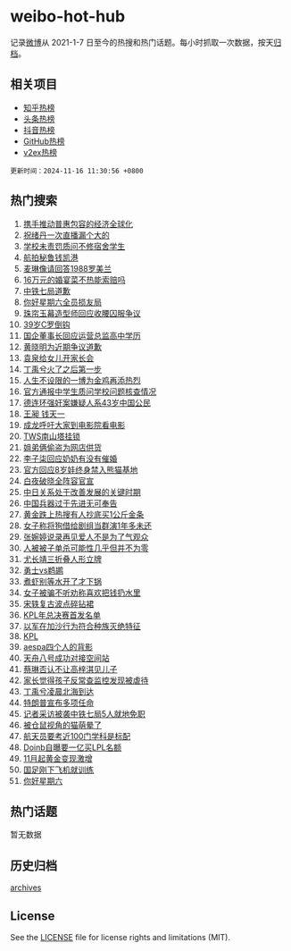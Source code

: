 # weibo-hot-hub

记录[微博](https://www.weibo.com)从 2021-1-7 日至今的热搜和热门话题。每小时抓取一次数据，按天[归档](archives)。

## 相关项目

- [知乎热榜](https://github.com/snaildev/zhihu-hot-hub)
- [头条热榜](https://github.com/snaildev/toutiao-hot-hub)
- [抖音热榜](https://github.com/snaildev/douyin-hot-hub)
- [GitHub热榜](https://github.com/snaildev/github-hot-hub)
- [v2ex热榜](https://github.com/snaildev/v2ex-hot-hub)


`更新时间：2024-11-16 11:30:56 +0800`

## 热门搜索

1. [携手推动普惠包容的经济全球化](https://m.weibo.cn/search?containerid=100103type%3D1%26t%3D10%26q%3D%23%E6%90%BA%E6%89%8B%E6%8E%A8%E5%8A%A8%E6%99%AE%E6%83%A0%E5%8C%85%E5%AE%B9%E7%9A%84%E7%BB%8F%E6%B5%8E%E5%85%A8%E7%90%83%E5%8C%96%23&stream_entry_id=51&isnewpage=1&extparam=seat%3D1%26q%3D%2523%25E6%2590%25BA%25E6%2589%258B%25E6%258E%25A8%25E5%258A%25A8%25E6%2599%25AE%25E6%2583%25A0%25E5%258C%2585%25E5%25AE%25B9%25E7%259A%2584%25E7%25BB%258F%25E6%25B5%258E%25E5%2585%25A8%25E7%2590%2583%25E5%258C%2596%2523%26dgr%3D0%26pos%3D0%26cate%3D10103%26filter_type%3Drealtimehot%26stream_entry_id%3D51%26c_type%3D51%26display_time%3D1731727855%26pre_seqid%3D17317278555710056068)
1. [祝绪丹一次直播漏个大的](https://m.weibo.cn/search?containerid=100103type%3D1%26t%3D10%26q%3D%E7%A5%9D%E7%BB%AA%E4%B8%B9%E4%B8%80%E6%AC%A1%E7%9B%B4%E6%92%AD%E6%BC%8F%E4%B8%AA%E5%A4%A7%E7%9A%84&stream_entry_id=31&isnewpage=1&extparam=seat%3D1%26q%3D%25E7%25A5%259D%25E7%25BB%25AA%25E4%25B8%25B9%25E4%25B8%2580%25E6%25AC%25A1%25E7%259B%25B4%25E6%2592%25AD%25E6%25BC%258F%25E4%25B8%25AA%25E5%25A4%25A7%25E7%259A%2584%26flag%3D2%26realpos%3D1%26stream_entry_id%3D31%26band_rank%3D1%26c_type%3D31%26cate%3D5001%26lcate%3D5001%26filter_type%3Drealtimehot%26dgr%3D0%26pos%3D0%26display_time%3D1731727855%26pre_seqid%3D17317278555710056068)
1. [学校未责罚质问不修宿舍学生](https://m.weibo.cn/search?containerid=100103type%3D1%26t%3D10%26q%3D%23%E5%AD%A6%E6%A0%A1%E6%9C%AA%E8%B4%A3%E7%BD%9A%E8%B4%A8%E9%97%AE%E4%B8%8D%E4%BF%AE%E5%AE%BF%E8%88%8D%E5%AD%A6%E7%94%9F%23&stream_entry_id=31&isnewpage=1&extparam=seat%3D1%26q%3D%2523%25E5%25AD%25A6%25E6%25A0%25A1%25E6%259C%25AA%25E8%25B4%25A3%25E7%25BD%259A%25E8%25B4%25A8%25E9%2597%25AE%25E4%25B8%258D%25E4%25BF%25AE%25E5%25AE%25BF%25E8%2588%258D%25E5%25AD%25A6%25E7%2594%259F%2523%26flag%3D1%26realpos%3D2%26stream_entry_id%3D31%26band_rank%3D2%26c_type%3D31%26cate%3D5001%26lcate%3D5001%26filter_type%3Drealtimehot%26dgr%3D0%26pos%3D1%26display_time%3D1731727855%26pre_seqid%3D17317278555710056068)
1. [航拍秘鲁钱凯港](https://m.weibo.cn/search?containerid=100103type%3D1%26t%3D10%26q%3D%23%E8%88%AA%E6%8B%8D%E7%A7%98%E9%B2%81%E9%92%B1%E5%87%AF%E6%B8%AF%23&stream_entry_id=31&isnewpage=1&extparam=seat%3D1%26q%3D%2523%25E8%2588%25AA%25E6%258B%258D%25E7%25A7%2598%25E9%25B2%2581%25E9%2592%25B1%25E5%2587%25AF%25E6%25B8%25AF%2523%26flag%3D0%26realpos%3D3%26stream_entry_id%3D31%26band_rank%3D3%26c_type%3D31%26cate%3D5001%26lcate%3D5001%26filter_type%3Drealtimehot%26dgr%3D0%26pos%3D2%26display_time%3D1731727855%26pre_seqid%3D17317278555710056068)
1. [麦琳像请回答1988罗美兰](https://m.weibo.cn/search?containerid=100103type%3D1%26t%3D10%26q%3D%23%E9%BA%A6%E7%90%B3%E5%83%8F%E8%AF%B7%E5%9B%9E%E7%AD%941988%E7%BD%97%E7%BE%8E%E5%85%B0%23&stream_entry_id=31&isnewpage=1&extparam=seat%3D1%26q%3D%2523%25E9%25BA%25A6%25E7%2590%25B3%25E5%2583%258F%25E8%25AF%25B7%25E5%259B%259E%25E7%25AD%25941988%25E7%25BD%2597%25E7%25BE%258E%25E5%2585%25B0%2523%26flag%3D0%26realpos%3D4%26stream_entry_id%3D31%26band_rank%3D4%26c_type%3D31%26cate%3D5001%26lcate%3D5001%26filter_type%3Drealtimehot%26dgr%3D0%26pos%3D3%26display_time%3D1731727855%26pre_seqid%3D17317278555710056068)
1. [16万元的婚宴菜不热能索赔吗](https://m.weibo.cn/search?containerid=100103type%3D1%26t%3D10%26q%3D%2316%E4%B8%87%E5%85%83%E7%9A%84%E5%A9%9A%E5%AE%B4%E8%8F%9C%E4%B8%8D%E7%83%AD%E8%83%BD%E7%B4%A2%E8%B5%94%E5%90%97%23&stream_entry_id=31&isnewpage=1&extparam=seat%3D1%26q%3D%252316%25E4%25B8%2587%25E5%2585%2583%25E7%259A%2584%25E5%25A9%259A%25E5%25AE%25B4%25E8%258F%259C%25E4%25B8%258D%25E7%2583%25AD%25E8%2583%25BD%25E7%25B4%25A2%25E8%25B5%2594%25E5%2590%2597%2523%26flag%3D0%26realpos%3D5%26stream_entry_id%3D31%26band_rank%3D5%26c_type%3D31%26cate%3D5001%26lcate%3D5001%26filter_type%3Drealtimehot%26dgr%3D0%26pos%3D4%26display_time%3D1731727855%26pre_seqid%3D17317278555710056068)
1. [中铁七局道歉](https://m.weibo.cn/search?containerid=100103type%3D1%26t%3D10%26q%3D%23%E4%B8%AD%E9%93%81%E4%B8%83%E5%B1%80%E9%81%93%E6%AD%89%23&stream_entry_id=31&isnewpage=1&extparam=seat%3D1%26q%3D%2523%25E4%25B8%25AD%25E9%2593%2581%25E4%25B8%2583%25E5%25B1%2580%25E9%2581%2593%25E6%25AD%2589%2523%26flag%3D0%26realpos%3D6%26stream_entry_id%3D31%26band_rank%3D6%26c_type%3D31%26cate%3D5001%26lcate%3D5001%26filter_type%3Drealtimehot%26dgr%3D0%26pos%3D5%26display_time%3D1731727855%26pre_seqid%3D17317278555710056068)
1. [你好星期六全员损友局](https://m.weibo.cn/search?containerid=100103type%3D1%26t%3D10%26q%3D%23%E4%BD%A0%E5%A5%BD%E6%98%9F%E6%9C%9F%E5%85%AD%E5%85%A8%E5%91%98%E6%8D%9F%E5%8F%8B%E5%B1%80%23&stream_entry_id=31&isnewpage=1&extparam=seat%3D1%26q%3D%2523%25E4%25BD%25A0%25E5%25A5%25BD%25E6%2598%259F%25E6%259C%259F%25E5%2585%25AD%25E5%2585%25A8%25E5%2591%2598%25E6%258D%259F%25E5%258F%258B%25E5%25B1%2580%2523%26flag%3D1%26realpos%3D7%26stream_entry_id%3D31%26band_rank%3D7%26c_type%3D31%26cate%3D5001%26lcate%3D5001%26filter_type%3Drealtimehot%26dgr%3D0%26pos%3D6%26display_time%3D1731727855%26pre_seqid%3D17317278555710056068)
1. [珠帘玉幕造型师回应收腰囚服争议](https://m.weibo.cn/search?containerid=100103type%3D1%26t%3D10%26q%3D%23%E7%8F%A0%E5%B8%98%E7%8E%89%E5%B9%95%E9%80%A0%E5%9E%8B%E5%B8%88%E5%9B%9E%E5%BA%94%E6%94%B6%E8%85%B0%E5%9B%9A%E6%9C%8D%E4%BA%89%E8%AE%AE%23&stream_entry_id=31&isnewpage=1&extparam=seat%3D1%26q%3D%2523%25E7%258F%25A0%25E5%25B8%2598%25E7%258E%2589%25E5%25B9%2595%25E9%2580%25A0%25E5%259E%258B%25E5%25B8%2588%25E5%259B%259E%25E5%25BA%2594%25E6%2594%25B6%25E8%2585%25B0%25E5%259B%259A%25E6%259C%258D%25E4%25BA%2589%25E8%25AE%25AE%2523%26flag%3D0%26realpos%3D8%26stream_entry_id%3D31%26band_rank%3D8%26c_type%3D31%26cate%3D5001%26lcate%3D5001%26filter_type%3Drealtimehot%26dgr%3D0%26pos%3D7%26display_time%3D1731727855%26pre_seqid%3D17317278555710056068)
1. [39岁C罗倒钩](https://m.weibo.cn/search?containerid=100103type%3D1%26t%3D10%26q%3D%2339%E5%B2%81C%E7%BD%97%E5%80%92%E9%92%A9%23&stream_entry_id=31&isnewpage=1&extparam=seat%3D1%26q%3D%252339%25E5%25B2%2581C%25E7%25BD%2597%25E5%2580%2592%25E9%2592%25A9%2523%26flag%3D0%26realpos%3D9%26stream_entry_id%3D31%26band_rank%3D9%26c_type%3D31%26cate%3D5001%26lcate%3D5001%26filter_type%3Drealtimehot%26dgr%3D0%26pos%3D8%26display_time%3D1731727855%26pre_seqid%3D17317278555710056068)
1. [国企董事长回应运营总监高中学历](https://m.weibo.cn/search?containerid=100103type%3D1%26t%3D10%26q%3D%23%E5%9B%BD%E4%BC%81%E8%91%A3%E4%BA%8B%E9%95%BF%E5%9B%9E%E5%BA%94%E8%BF%90%E8%90%A5%E6%80%BB%E7%9B%91%E9%AB%98%E4%B8%AD%E5%AD%A6%E5%8E%86%23&stream_entry_id=31&isnewpage=1&extparam=seat%3D1%26q%3D%2523%25E5%259B%25BD%25E4%25BC%2581%25E8%2591%25A3%25E4%25BA%258B%25E9%2595%25BF%25E5%259B%259E%25E5%25BA%2594%25E8%25BF%2590%25E8%2590%25A5%25E6%2580%25BB%25E7%259B%2591%25E9%25AB%2598%25E4%25B8%25AD%25E5%25AD%25A6%25E5%258E%2586%2523%26flag%3D1%26realpos%3D10%26stream_entry_id%3D31%26band_rank%3D10%26c_type%3D31%26cate%3D5001%26lcate%3D5001%26filter_type%3Drealtimehot%26dgr%3D0%26pos%3D9%26display_time%3D1731727855%26pre_seqid%3D17317278555710056068)
1. [黄晓明为近期争议道歉](https://m.weibo.cn/search?containerid=100103type%3D1%26t%3D10%26q%3D%23%E9%BB%84%E6%99%93%E6%98%8E%E4%B8%BA%E8%BF%91%E6%9C%9F%E4%BA%89%E8%AE%AE%E9%81%93%E6%AD%89%23&stream_entry_id=31&isnewpage=1&extparam=seat%3D1%26q%3D%2523%25E9%25BB%2584%25E6%2599%2593%25E6%2598%258E%25E4%25B8%25BA%25E8%25BF%2591%25E6%259C%259F%25E4%25BA%2589%25E8%25AE%25AE%25E9%2581%2593%25E6%25AD%2589%2523%26flag%3D2%26realpos%3D11%26stream_entry_id%3D31%26band_rank%3D11%26c_type%3D31%26cate%3D5001%26lcate%3D5001%26filter_type%3Drealtimehot%26dgr%3D0%26pos%3D10%26display_time%3D1731727855%26pre_seqid%3D17317278555710056068)
1. [袁泉给女儿开家长会](https://m.weibo.cn/search?containerid=100103type%3D1%26t%3D10%26q%3D%23%E8%A2%81%E6%B3%89%E7%BB%99%E5%A5%B3%E5%84%BF%E5%BC%80%E5%AE%B6%E9%95%BF%E4%BC%9A%23&stream_entry_id=31&isnewpage=1&extparam=seat%3D1%26q%3D%2523%25E8%25A2%2581%25E6%25B3%2589%25E7%25BB%2599%25E5%25A5%25B3%25E5%2584%25BF%25E5%25BC%2580%25E5%25AE%25B6%25E9%2595%25BF%25E4%25BC%259A%2523%26flag%3D1%26realpos%3D12%26stream_entry_id%3D31%26band_rank%3D12%26c_type%3D31%26cate%3D5001%26lcate%3D5001%26filter_type%3Drealtimehot%26dgr%3D0%26pos%3D11%26display_time%3D1731727855%26pre_seqid%3D17317278555710056068)
1. [丁禹兮火了之后第一步](https://m.weibo.cn/search?containerid=100103type%3D1%26t%3D10%26q%3D%23%E4%B8%81%E7%A6%B9%E5%85%AE%E7%81%AB%E4%BA%86%E4%B9%8B%E5%90%8E%E7%AC%AC%E4%B8%80%E6%AD%A5%23&stream_entry_id=31&isnewpage=1&extparam=seat%3D1%26q%3D%2523%25E4%25B8%2581%25E7%25A6%25B9%25E5%2585%25AE%25E7%2581%25AB%25E4%25BA%2586%25E4%25B9%258B%25E5%2590%258E%25E7%25AC%25AC%25E4%25B8%2580%25E6%25AD%25A5%2523%26flag%3D1%26realpos%3D13%26stream_entry_id%3D31%26band_rank%3D13%26c_type%3D31%26cate%3D5001%26lcate%3D5001%26filter_type%3Drealtimehot%26dgr%3D0%26pos%3D12%26display_time%3D1731727855%26pre_seqid%3D17317278555710056068)
1. [人生不设限的一博为金鸡再添热烈](https://m.weibo.cn/search?containerid=100103type%3D1%26t%3D10%26q%3D%23%E4%BA%BA%E7%94%9F%E4%B8%8D%E8%AE%BE%E9%99%90%E7%9A%84%E4%B8%80%E5%8D%9A%E4%B8%BA%E9%87%91%E9%B8%A1%E5%86%8D%E6%B7%BB%E7%83%AD%E7%83%88%23&stream_entry_id=31&isnewpage=1&extparam=seat%3D1%26q%3D%2523%25E4%25BA%25BA%25E7%2594%259F%25E4%25B8%258D%25E8%25AE%25BE%25E9%2599%2590%25E7%259A%2584%25E4%25B8%2580%25E5%258D%259A%25E4%25B8%25BA%25E9%2587%2591%25E9%25B8%25A1%25E5%2586%258D%25E6%25B7%25BB%25E7%2583%25AD%25E7%2583%2588%2523%26flag%3D32768%26realpos%3D14%26stream_entry_id%3D31%26band_rank%3D14%26c_type%3D31%26cate%3D5001%26lcate%3D5001%26filter_type%3Drealtimehot%26dgr%3D0%26pos%3D13%26display_time%3D1731727855%26pre_seqid%3D17317278555710056068)
1. [官方通报中学生质问学校问题核查情况](https://m.weibo.cn/search?containerid=100103type%3D1%26t%3D10%26q%3D%23%E5%AE%98%E6%96%B9%E9%80%9A%E6%8A%A5%E4%B8%AD%E5%AD%A6%E7%94%9F%E8%B4%A8%E9%97%AE%E5%AD%A6%E6%A0%A1%E9%97%AE%E9%A2%98%E6%A0%B8%E6%9F%A5%E6%83%85%E5%86%B5%23&stream_entry_id=31&isnewpage=1&extparam=seat%3D1%26q%3D%2523%25E5%25AE%2598%25E6%2596%25B9%25E9%2580%259A%25E6%258A%25A5%25E4%25B8%25AD%25E5%25AD%25A6%25E7%2594%259F%25E8%25B4%25A8%25E9%2597%25AE%25E5%25AD%25A6%25E6%25A0%25A1%25E9%2597%25AE%25E9%25A2%2598%25E6%25A0%25B8%25E6%259F%25A5%25E6%2583%2585%25E5%2586%25B5%2523%26flag%3D0%26realpos%3D15%26stream_entry_id%3D31%26band_rank%3D15%26c_type%3D31%26cate%3D5001%26lcate%3D5001%26filter_type%3Drealtimehot%26dgr%3D0%26pos%3D14%26display_time%3D1731727855%26pre_seqid%3D17317278555710056068)
1. [德连环强奸案嫌疑人系43岁中国公民](https://m.weibo.cn/search?containerid=100103type%3D1%26t%3D10%26q%3D%23%E5%BE%B7%E8%BF%9E%E7%8E%AF%E5%BC%BA%E5%A5%B8%E6%A1%88%E5%AB%8C%E7%96%91%E4%BA%BA%E7%B3%BB43%E5%B2%81%E4%B8%AD%E5%9B%BD%E5%85%AC%E6%B0%91%23&stream_entry_id=31&isnewpage=1&extparam=seat%3D1%26q%3D%2523%25E5%25BE%25B7%25E8%25BF%259E%25E7%258E%25AF%25E5%25BC%25BA%25E5%25A5%25B8%25E6%25A1%2588%25E5%25AB%258C%25E7%2596%2591%25E4%25BA%25BA%25E7%25B3%25BB43%25E5%25B2%2581%25E4%25B8%25AD%25E5%259B%25BD%25E5%2585%25AC%25E6%25B0%2591%2523%26flag%3D0%26realpos%3D16%26stream_entry_id%3D31%26band_rank%3D16%26c_type%3D31%26cate%3D5001%26lcate%3D5001%26filter_type%3Drealtimehot%26dgr%3D0%26pos%3D15%26display_time%3D1731727855%26pre_seqid%3D17317278555710056068)
1. [王昶 钱天一](https://m.weibo.cn/search?containerid=100103type%3D1%26t%3D10%26q%3D%E7%8E%8B%E6%98%B6+%E9%92%B1%E5%A4%A9%E4%B8%80&stream_entry_id=31&isnewpage=1&extparam=seat%3D1%26q%3D%25E7%258E%258B%25E6%2598%25B6%2520%25E9%2592%25B1%25E5%25A4%25A9%25E4%25B8%2580%26flag%3D0%26realpos%3D17%26stream_entry_id%3D31%26band_rank%3D17%26c_type%3D31%26cate%3D5001%26lcate%3D5001%26filter_type%3Drealtimehot%26dgr%3D0%26pos%3D16%26display_time%3D1731727855%26pre_seqid%3D17317278555710056068)
1. [成龙呼吁大家到电影院看电影](https://m.weibo.cn/search?containerid=100103type%3D1%26t%3D10%26q%3D%23%E6%88%90%E9%BE%99%E5%91%BC%E5%90%81%E5%A4%A7%E5%AE%B6%E5%88%B0%E7%94%B5%E5%BD%B1%E9%99%A2%E7%9C%8B%E7%94%B5%E5%BD%B1%23&stream_entry_id=31&isnewpage=1&extparam=seat%3D1%26q%3D%2523%25E6%2588%2590%25E9%25BE%2599%25E5%2591%25BC%25E5%2590%2581%25E5%25A4%25A7%25E5%25AE%25B6%25E5%2588%25B0%25E7%2594%25B5%25E5%25BD%25B1%25E9%2599%25A2%25E7%259C%258B%25E7%2594%25B5%25E5%25BD%25B1%2523%26flag%3D0%26realpos%3D18%26stream_entry_id%3D31%26band_rank%3D18%26c_type%3D31%26cate%3D5001%26lcate%3D5001%26filter_type%3Drealtimehot%26dgr%3D0%26pos%3D17%26display_time%3D1731727855%26pre_seqid%3D17317278555710056068)
1. [TWS南山塔挂锁](https://m.weibo.cn/search?containerid=100103type%3D1%26t%3D10%26q%3DTWS%E5%8D%97%E5%B1%B1%E5%A1%94%E6%8C%82%E9%94%81&stream_entry_id=31&isnewpage=1&extparam=seat%3D1%26q%3DTWS%25E5%258D%2597%25E5%25B1%25B1%25E5%25A1%2594%25E6%258C%2582%25E9%2594%2581%26flag%3D1%26realpos%3D19%26stream_entry_id%3D31%26band_rank%3D19%26c_type%3D31%26cate%3D5001%26lcate%3D5001%26filter_type%3Drealtimehot%26dgr%3D0%26pos%3D18%26display_time%3D1731727855%26pre_seqid%3D17317278555710056068)
1. [姐弟俩偷盗为网店供货](https://m.weibo.cn/search?containerid=100103type%3D1%26t%3D10%26q%3D%23%E5%A7%90%E5%BC%9F%E4%BF%A9%E5%81%B7%E7%9B%97%E4%B8%BA%E7%BD%91%E5%BA%97%E4%BE%9B%E8%B4%A7%23&stream_entry_id=31&isnewpage=1&extparam=seat%3D1%26q%3D%2523%25E5%25A7%2590%25E5%25BC%259F%25E4%25BF%25A9%25E5%2581%25B7%25E7%259B%2597%25E4%25B8%25BA%25E7%25BD%2591%25E5%25BA%2597%25E4%25BE%259B%25E8%25B4%25A7%2523%26flag%3D1%26realpos%3D20%26stream_entry_id%3D31%26band_rank%3D20%26c_type%3D31%26cate%3D5001%26lcate%3D5001%26filter_type%3Drealtimehot%26dgr%3D0%26pos%3D19%26display_time%3D1731727855%26pre_seqid%3D17317278555710056068)
1. [李子柒回应奶奶有没有催婚](https://m.weibo.cn/search?containerid=100103type%3D1%26t%3D10%26q%3D%23%E6%9D%8E%E5%AD%90%E6%9F%92%E5%9B%9E%E5%BA%94%E5%A5%B6%E5%A5%B6%E6%9C%89%E6%B2%A1%E6%9C%89%E5%82%AC%E5%A9%9A%23&stream_entry_id=31&isnewpage=1&extparam=seat%3D1%26q%3D%2523%25E6%259D%258E%25E5%25AD%2590%25E6%259F%2592%25E5%259B%259E%25E5%25BA%2594%25E5%25A5%25B6%25E5%25A5%25B6%25E6%259C%2589%25E6%25B2%25A1%25E6%259C%2589%25E5%2582%25AC%25E5%25A9%259A%2523%26flag%3D1%26realpos%3D21%26stream_entry_id%3D31%26band_rank%3D21%26c_type%3D31%26cate%3D5001%26lcate%3D5001%26filter_type%3Drealtimehot%26dgr%3D0%26pos%3D20%26display_time%3D1731727855%26pre_seqid%3D17317278555710056068)
1. [官方回应8岁娃终身禁入熊猫基地](https://m.weibo.cn/search?containerid=100103type%3D1%26t%3D10%26q%3D%23%E5%AE%98%E6%96%B9%E5%9B%9E%E5%BA%948%E5%B2%81%E5%A8%83%E7%BB%88%E8%BA%AB%E7%A6%81%E5%85%A5%E7%86%8A%E7%8C%AB%E5%9F%BA%E5%9C%B0%23&stream_entry_id=31&isnewpage=1&extparam=seat%3D1%26q%3D%2523%25E5%25AE%2598%25E6%2596%25B9%25E5%259B%259E%25E5%25BA%25948%25E5%25B2%2581%25E5%25A8%2583%25E7%25BB%2588%25E8%25BA%25AB%25E7%25A6%2581%25E5%2585%25A5%25E7%2586%258A%25E7%258C%25AB%25E5%259F%25BA%25E5%259C%25B0%2523%26flag%3D0%26realpos%3D22%26stream_entry_id%3D31%26band_rank%3D22%26c_type%3D31%26cate%3D5001%26lcate%3D5001%26filter_type%3Drealtimehot%26dgr%3D0%26pos%3D21%26display_time%3D1731727855%26pre_seqid%3D17317278555710056068)
1. [白夜破晓全阵容官宣](https://m.weibo.cn/search?containerid=100103type%3D1%26t%3D10%26q%3D%23%E7%99%BD%E5%A4%9C%E7%A0%B4%E6%99%93%E5%85%A8%E9%98%B5%E5%AE%B9%E5%AE%98%E5%AE%A3%23&stream_entry_id=31&isnewpage=1&extparam=seat%3D1%26q%3D%2523%25E7%2599%25BD%25E5%25A4%259C%25E7%25A0%25B4%25E6%2599%2593%25E5%2585%25A8%25E9%2598%25B5%25E5%25AE%25B9%25E5%25AE%2598%25E5%25AE%25A3%2523%26flag%3D1%26realpos%3D23%26stream_entry_id%3D31%26band_rank%3D23%26c_type%3D31%26cate%3D5001%26lcate%3D5001%26filter_type%3Drealtimehot%26dgr%3D0%26pos%3D22%26display_time%3D1731727855%26pre_seqid%3D17317278555710056068)
1. [中日关系处于改善发展的关键时期](https://m.weibo.cn/search?containerid=100103type%3D1%26t%3D10%26q%3D%23%E4%B8%AD%E6%97%A5%E5%85%B3%E7%B3%BB%E5%A4%84%E4%BA%8E%E6%94%B9%E5%96%84%E5%8F%91%E5%B1%95%E7%9A%84%E5%85%B3%E9%94%AE%E6%97%B6%E6%9C%9F%23&stream_entry_id=31&isnewpage=1&extparam=seat%3D1%26q%3D%2523%25E4%25B8%25AD%25E6%2597%25A5%25E5%2585%25B3%25E7%25B3%25BB%25E5%25A4%2584%25E4%25BA%258E%25E6%2594%25B9%25E5%2596%2584%25E5%258F%2591%25E5%25B1%2595%25E7%259A%2584%25E5%2585%25B3%25E9%2594%25AE%25E6%2597%25B6%25E6%259C%259F%2523%26flag%3D1%26realpos%3D24%26stream_entry_id%3D31%26band_rank%3D24%26c_type%3D31%26cate%3D5001%26lcate%3D5001%26filter_type%3Drealtimehot%26dgr%3D0%26pos%3D23%26display_time%3D1731727855%26pre_seqid%3D17317278555710056068)
1. [中国兵器过于先进无可奉告](https://m.weibo.cn/search?containerid=100103type%3D1%26t%3D10%26q%3D%23%E4%B8%AD%E5%9B%BD%E5%85%B5%E5%99%A8%E8%BF%87%E4%BA%8E%E5%85%88%E8%BF%9B%E6%97%A0%E5%8F%AF%E5%A5%89%E5%91%8A%23&stream_entry_id=31&isnewpage=1&extparam=seat%3D1%26q%3D%2523%25E4%25B8%25AD%25E5%259B%25BD%25E5%2585%25B5%25E5%2599%25A8%25E8%25BF%2587%25E4%25BA%258E%25E5%2585%2588%25E8%25BF%259B%25E6%2597%25A0%25E5%258F%25AF%25E5%25A5%2589%25E5%2591%258A%2523%26flag%3D1%26realpos%3D25%26stream_entry_id%3D31%26band_rank%3D25%26c_type%3D31%26cate%3D5001%26lcate%3D5001%26filter_type%3Drealtimehot%26dgr%3D0%26pos%3D24%26display_time%3D1731727855%26pre_seqid%3D17317278555710056068)
1. [黄金跌上热搜有人抄底买1公斤金条](https://m.weibo.cn/search?containerid=100103type%3D1%26t%3D10%26q%3D%23%E9%BB%84%E9%87%91%E8%B7%8C%E4%B8%8A%E7%83%AD%E6%90%9C%E6%9C%89%E4%BA%BA%E6%8A%84%E5%BA%95%E4%B9%B01%E5%85%AC%E6%96%A4%E9%87%91%E6%9D%A1%23&stream_entry_id=31&isnewpage=1&extparam=seat%3D1%26q%3D%2523%25E9%25BB%2584%25E9%2587%2591%25E8%25B7%258C%25E4%25B8%258A%25E7%2583%25AD%25E6%2590%259C%25E6%259C%2589%25E4%25BA%25BA%25E6%258A%2584%25E5%25BA%2595%25E4%25B9%25B01%25E5%2585%25AC%25E6%2596%25A4%25E9%2587%2591%25E6%259D%25A1%2523%26flag%3D1%26realpos%3D26%26stream_entry_id%3D31%26band_rank%3D26%26c_type%3D31%26cate%3D5001%26lcate%3D5001%26filter_type%3Drealtimehot%26dgr%3D0%26pos%3D25%26display_time%3D1731727855%26pre_seqid%3D17317278555710056068)
1. [女子称将狗借给剧组当群演1年多未还](https://m.weibo.cn/search?containerid=100103type%3D1%26t%3D10%26q%3D%23%E5%A5%B3%E5%AD%90%E7%A7%B0%E5%B0%86%E7%8B%97%E5%80%9F%E7%BB%99%E5%89%A7%E7%BB%84%E5%BD%93%E7%BE%A4%E6%BC%941%E5%B9%B4%E5%A4%9A%E6%9C%AA%E8%BF%98%23&stream_entry_id=31&isnewpage=1&extparam=seat%3D1%26q%3D%2523%25E5%25A5%25B3%25E5%25AD%2590%25E7%25A7%25B0%25E5%25B0%2586%25E7%258B%2597%25E5%2580%259F%25E7%25BB%2599%25E5%2589%25A7%25E7%25BB%2584%25E5%25BD%2593%25E7%25BE%25A4%25E6%25BC%25941%25E5%25B9%25B4%25E5%25A4%259A%25E6%259C%25AA%25E8%25BF%2598%2523%26flag%3D0%26realpos%3D27%26stream_entry_id%3D31%26band_rank%3D27%26c_type%3D31%26cate%3D5001%26lcate%3D5001%26filter_type%3Drealtimehot%26dgr%3D0%26pos%3D26%26display_time%3D1731727855%26pre_seqid%3D17317278555710056068)
1. [张婉婷说录再见爱人不是为了气观众](https://m.weibo.cn/search?containerid=100103type%3D1%26t%3D10%26q%3D%23%E5%BC%A0%E5%A9%89%E5%A9%B7%E8%AF%B4%E5%BD%95%E5%86%8D%E8%A7%81%E7%88%B1%E4%BA%BA%E4%B8%8D%E6%98%AF%E4%B8%BA%E4%BA%86%E6%B0%94%E8%A7%82%E4%BC%97%23&stream_entry_id=31&isnewpage=1&extparam=seat%3D1%26q%3D%2523%25E5%25BC%25A0%25E5%25A9%2589%25E5%25A9%25B7%25E8%25AF%25B4%25E5%25BD%2595%25E5%2586%258D%25E8%25A7%2581%25E7%2588%25B1%25E4%25BA%25BA%25E4%25B8%258D%25E6%2598%25AF%25E4%25B8%25BA%25E4%25BA%2586%25E6%25B0%2594%25E8%25A7%2582%25E4%25BC%2597%2523%26flag%3D1%26realpos%3D28%26stream_entry_id%3D31%26band_rank%3D28%26c_type%3D31%26cate%3D5001%26lcate%3D5001%26filter_type%3Drealtimehot%26dgr%3D0%26pos%3D27%26display_time%3D1731727855%26pre_seqid%3D17317278555710056068)
1. [人被被子单杀可能性几乎但并不为零](https://m.weibo.cn/search?containerid=100103type%3D1%26t%3D10%26q%3D%23%E4%BA%BA%E8%A2%AB%E8%A2%AB%E5%AD%90%E5%8D%95%E6%9D%80%E5%8F%AF%E8%83%BD%E6%80%A7%E5%87%A0%E4%B9%8E%E4%BD%86%E5%B9%B6%E4%B8%8D%E4%B8%BA%E9%9B%B6%23&stream_entry_id=31&isnewpage=1&extparam=seat%3D1%26q%3D%2523%25E4%25BA%25BA%25E8%25A2%25AB%25E8%25A2%25AB%25E5%25AD%2590%25E5%258D%2595%25E6%259D%2580%25E5%258F%25AF%25E8%2583%25BD%25E6%2580%25A7%25E5%2587%25A0%25E4%25B9%258E%25E4%25BD%2586%25E5%25B9%25B6%25E4%25B8%258D%25E4%25B8%25BA%25E9%259B%25B6%2523%26flag%3D0%26realpos%3D29%26stream_entry_id%3D31%26band_rank%3D29%26c_type%3D31%26cate%3D5001%26lcate%3D5001%26filter_type%3Drealtimehot%26dgr%3D0%26pos%3D28%26display_time%3D1731727855%26pre_seqid%3D17317278555710056068)
1. [尤长靖三折叠人形立牌](https://m.weibo.cn/search?containerid=100103type%3D1%26t%3D10%26q%3D%E5%B0%A4%E9%95%BF%E9%9D%96%E4%B8%89%E6%8A%98%E5%8F%A0%E4%BA%BA%E5%BD%A2%E7%AB%8B%E7%89%8C&stream_entry_id=31&isnewpage=1&extparam=seat%3D1%26q%3D%25E5%25B0%25A4%25E9%2595%25BF%25E9%259D%2596%25E4%25B8%2589%25E6%258A%2598%25E5%258F%25A0%25E4%25BA%25BA%25E5%25BD%25A2%25E7%25AB%258B%25E7%2589%258C%26flag%3D1%26realpos%3D30%26stream_entry_id%3D31%26band_rank%3D30%26c_type%3D31%26cate%3D5001%26lcate%3D5001%26filter_type%3Drealtimehot%26dgr%3D0%26pos%3D29%26display_time%3D1731727855%26pre_seqid%3D17317278555710056068)
1. [勇士vs鹈鹕](https://m.weibo.cn/search?containerid=100103type%3D1%26t%3D10%26q%3D%23%E5%8B%87%E5%A3%ABvs%E9%B9%88%E9%B9%95%23&stream_entry_id=31&isnewpage=1&extparam=seat%3D1%26q%3D%2523%25E5%258B%2587%25E5%25A3%25ABvs%25E9%25B9%2588%25E9%25B9%2595%2523%26flag%3D1%26realpos%3D31%26stream_entry_id%3D31%26band_rank%3D31%26c_type%3D31%26cate%3D5001%26lcate%3D5001%26filter_type%3Drealtimehot%26dgr%3D0%26pos%3D30%26display_time%3D1731727855%26pre_seqid%3D17317278555710056068)
1. [煮虾别等水开了才下锅](https://m.weibo.cn/search?containerid=100103type%3D1%26t%3D10%26q%3D%23%E7%85%AE%E8%99%BE%E5%88%AB%E7%AD%89%E6%B0%B4%E5%BC%80%E4%BA%86%E6%89%8D%E4%B8%8B%E9%94%85%23&stream_entry_id=31&isnewpage=1&extparam=seat%3D1%26q%3D%2523%25E7%2585%25AE%25E8%2599%25BE%25E5%2588%25AB%25E7%25AD%2589%25E6%25B0%25B4%25E5%25BC%2580%25E4%25BA%2586%25E6%2589%258D%25E4%25B8%258B%25E9%2594%2585%2523%26flag%3D0%26realpos%3D32%26stream_entry_id%3D31%26band_rank%3D32%26c_type%3D31%26cate%3D5001%26lcate%3D5001%26filter_type%3Drealtimehot%26dgr%3D0%26pos%3D31%26display_time%3D1731727855%26pre_seqid%3D17317278555710056068)
1. [女子被骗不听劝称喜欢把钱扔水里](https://m.weibo.cn/search?containerid=100103type%3D1%26t%3D10%26q%3D%23%E5%A5%B3%E5%AD%90%E8%A2%AB%E9%AA%97%E4%B8%8D%E5%90%AC%E5%8A%9D%E7%A7%B0%E5%96%9C%E6%AC%A2%E6%8A%8A%E9%92%B1%E6%89%94%E6%B0%B4%E9%87%8C%23&stream_entry_id=31&isnewpage=1&extparam=seat%3D1%26q%3D%2523%25E5%25A5%25B3%25E5%25AD%2590%25E8%25A2%25AB%25E9%25AA%2597%25E4%25B8%258D%25E5%2590%25AC%25E5%258A%259D%25E7%25A7%25B0%25E5%2596%259C%25E6%25AC%25A2%25E6%258A%258A%25E9%2592%25B1%25E6%2589%2594%25E6%25B0%25B4%25E9%2587%258C%2523%26flag%3D1%26realpos%3D33%26stream_entry_id%3D31%26band_rank%3D33%26c_type%3D31%26cate%3D5001%26lcate%3D5001%26filter_type%3Drealtimehot%26dgr%3D0%26pos%3D32%26display_time%3D1731727855%26pre_seqid%3D17317278555710056068)
1. [宋轶复古波点碎钻裙](https://m.weibo.cn/search?containerid=100103type%3D1%26t%3D10%26q%3D%E5%AE%8B%E8%BD%B6%E5%A4%8D%E5%8F%A4%E6%B3%A2%E7%82%B9%E7%A2%8E%E9%92%BB%E8%A3%99&stream_entry_id=31&isnewpage=1&extparam=seat%3D1%26q%3D%25E5%25AE%258B%25E8%25BD%25B6%25E5%25A4%258D%25E5%258F%25A4%25E6%25B3%25A2%25E7%2582%25B9%25E7%25A2%258E%25E9%2592%25BB%25E8%25A3%2599%26flag%3D1%26realpos%3D34%26stream_entry_id%3D31%26band_rank%3D34%26c_type%3D31%26cate%3D5001%26lcate%3D5001%26filter_type%3Drealtimehot%26dgr%3D0%26pos%3D33%26display_time%3D1731727855%26pre_seqid%3D17317278555710056068)
1. [KPL年总决赛首发名单](https://m.weibo.cn/search?containerid=100103type%3D1%26t%3D10%26q%3D%23KPL%E5%B9%B4%E6%80%BB%E5%86%B3%E8%B5%9B%E9%A6%96%E5%8F%91%E5%90%8D%E5%8D%95%23&stream_entry_id=31&isnewpage=1&extparam=seat%3D1%26q%3D%2523KPL%25E5%25B9%25B4%25E6%2580%25BB%25E5%2586%25B3%25E8%25B5%259B%25E9%25A6%2596%25E5%258F%2591%25E5%2590%258D%25E5%258D%2595%2523%26flag%3D1%26realpos%3D35%26stream_entry_id%3D31%26band_rank%3D35%26c_type%3D31%26cate%3D5001%26lcate%3D5001%26filter_type%3Drealtimehot%26dgr%3D0%26pos%3D34%26display_time%3D1731727855%26pre_seqid%3D17317278555710056068)
1. [以军在加沙行为符合种族灭绝特征](https://m.weibo.cn/search?containerid=100103type%3D1%26t%3D10%26q%3D%23%E4%BB%A5%E5%86%9B%E5%9C%A8%E5%8A%A0%E6%B2%99%E8%A1%8C%E4%B8%BA%E7%AC%A6%E5%90%88%E7%A7%8D%E6%97%8F%E7%81%AD%E7%BB%9D%E7%89%B9%E5%BE%81%23&stream_entry_id=31&isnewpage=1&extparam=seat%3D1%26q%3D%2523%25E4%25BB%25A5%25E5%2586%259B%25E5%259C%25A8%25E5%258A%25A0%25E6%25B2%2599%25E8%25A1%258C%25E4%25B8%25BA%25E7%25AC%25A6%25E5%2590%2588%25E7%25A7%258D%25E6%2597%258F%25E7%2581%25AD%25E7%25BB%259D%25E7%2589%25B9%25E5%25BE%2581%2523%26flag%3D1%26realpos%3D36%26stream_entry_id%3D31%26band_rank%3D36%26c_type%3D31%26cate%3D5001%26lcate%3D5001%26filter_type%3Drealtimehot%26dgr%3D0%26pos%3D35%26display_time%3D1731727855%26pre_seqid%3D17317278555710056068)
1. [KPL](https://m.weibo.cn/search?containerid=100103type%3D1%26t%3D10%26q%3DKPL&stream_entry_id=31&isnewpage=1&extparam=seat%3D1%26q%3DKPL%26flag%3D1%26realpos%3D37%26stream_entry_id%3D31%26band_rank%3D37%26c_type%3D31%26cate%3D5001%26lcate%3D5001%26filter_type%3Drealtimehot%26dgr%3D0%26pos%3D36%26display_time%3D1731727855%26pre_seqid%3D17317278555710056068)
1. [aespa四个人的背影](https://m.weibo.cn/search?containerid=100103type%3D1%26t%3D10%26q%3Daespa%E5%9B%9B%E4%B8%AA%E4%BA%BA%E7%9A%84%E8%83%8C%E5%BD%B1&stream_entry_id=31&isnewpage=1&extparam=seat%3D1%26q%3Daespa%25E5%259B%259B%25E4%25B8%25AA%25E4%25BA%25BA%25E7%259A%2584%25E8%2583%258C%25E5%25BD%25B1%26flag%3D1%26realpos%3D38%26stream_entry_id%3D31%26band_rank%3D38%26c_type%3D31%26cate%3D5001%26lcate%3D5001%26filter_type%3Drealtimehot%26dgr%3D0%26pos%3D37%26display_time%3D1731727855%26pre_seqid%3D17317278555710056068)
1. [天舟八号成功对接空间站](https://m.weibo.cn/search?containerid=100103type%3D1%26t%3D10%26q%3D%23%E5%A4%A9%E8%88%9F%E5%85%AB%E5%8F%B7%E6%88%90%E5%8A%9F%E5%AF%B9%E6%8E%A5%E7%A9%BA%E9%97%B4%E7%AB%99%23&stream_entry_id=31&isnewpage=1&extparam=seat%3D1%26q%3D%2523%25E5%25A4%25A9%25E8%2588%259F%25E5%2585%25AB%25E5%258F%25B7%25E6%2588%2590%25E5%258A%259F%25E5%25AF%25B9%25E6%258E%25A5%25E7%25A9%25BA%25E9%2597%25B4%25E7%25AB%2599%2523%26flag%3D0%26realpos%3D39%26stream_entry_id%3D31%26band_rank%3D39%26c_type%3D31%26cate%3D5001%26lcate%3D5001%26filter_type%3Drealtimehot%26dgr%3D0%26pos%3D38%26display_time%3D1731727855%26pre_seqid%3D17317278555710056068)
1. [蔡琳否认不让高梓淇见儿子](https://m.weibo.cn/search?containerid=100103type%3D1%26t%3D10%26q%3D%23%E8%94%A1%E7%90%B3%E5%90%A6%E8%AE%A4%E4%B8%8D%E8%AE%A9%E9%AB%98%E6%A2%93%E6%B7%87%E8%A7%81%E5%84%BF%E5%AD%90%23&stream_entry_id=31&isnewpage=1&extparam=seat%3D1%26q%3D%2523%25E8%2594%25A1%25E7%2590%25B3%25E5%2590%25A6%25E8%25AE%25A4%25E4%25B8%258D%25E8%25AE%25A9%25E9%25AB%2598%25E6%25A2%2593%25E6%25B7%2587%25E8%25A7%2581%25E5%2584%25BF%25E5%25AD%2590%2523%26flag%3D0%26realpos%3D40%26stream_entry_id%3D31%26band_rank%3D40%26c_type%3D31%26cate%3D5001%26lcate%3D5001%26filter_type%3Drealtimehot%26dgr%3D0%26pos%3D39%26display_time%3D1731727855%26pre_seqid%3D17317278555710056068)
1. [家长觉得孩子反常查监控发现被虐待](https://m.weibo.cn/search?containerid=100103type%3D1%26t%3D10%26q%3D%23%E5%AE%B6%E9%95%BF%E8%A7%89%E5%BE%97%E5%AD%A9%E5%AD%90%E5%8F%8D%E5%B8%B8%E6%9F%A5%E7%9B%91%E6%8E%A7%E5%8F%91%E7%8E%B0%E8%A2%AB%E8%99%90%E5%BE%85%23&stream_entry_id=31&isnewpage=1&extparam=seat%3D1%26q%3D%2523%25E5%25AE%25B6%25E9%2595%25BF%25E8%25A7%2589%25E5%25BE%2597%25E5%25AD%25A9%25E5%25AD%2590%25E5%258F%258D%25E5%25B8%25B8%25E6%259F%25A5%25E7%259B%2591%25E6%258E%25A7%25E5%258F%2591%25E7%258E%25B0%25E8%25A2%25AB%25E8%2599%2590%25E5%25BE%2585%2523%26flag%3D0%26realpos%3D41%26stream_entry_id%3D31%26band_rank%3D41%26c_type%3D31%26cate%3D5001%26lcate%3D5001%26filter_type%3Drealtimehot%26dgr%3D0%26pos%3D40%26display_time%3D1731727855%26pre_seqid%3D17317278555710056068)
1. [丁禹兮凌晨北海到达](https://m.weibo.cn/search?containerid=100103type%3D1%26t%3D10%26q%3D%23%E4%B8%81%E7%A6%B9%E5%85%AE%E5%87%8C%E6%99%A8%E5%8C%97%E6%B5%B7%E5%88%B0%E8%BE%BE%23&stream_entry_id=31&isnewpage=1&extparam=seat%3D1%26q%3D%2523%25E4%25B8%2581%25E7%25A6%25B9%25E5%2585%25AE%25E5%2587%258C%25E6%2599%25A8%25E5%258C%2597%25E6%25B5%25B7%25E5%2588%25B0%25E8%25BE%25BE%2523%26flag%3D0%26realpos%3D42%26stream_entry_id%3D31%26band_rank%3D42%26c_type%3D31%26cate%3D5001%26lcate%3D5001%26filter_type%3Drealtimehot%26dgr%3D0%26pos%3D41%26display_time%3D1731727855%26pre_seqid%3D17317278555710056068)
1. [特朗普宣布多项任命](https://m.weibo.cn/search?containerid=100103type%3D1%26t%3D10%26q%3D%23%E7%89%B9%E6%9C%97%E6%99%AE%E5%AE%A3%E5%B8%83%E5%A4%9A%E9%A1%B9%E4%BB%BB%E5%91%BD%23&stream_entry_id=31&isnewpage=1&extparam=seat%3D1%26q%3D%2523%25E7%2589%25B9%25E6%259C%2597%25E6%2599%25AE%25E5%25AE%25A3%25E5%25B8%2583%25E5%25A4%259A%25E9%25A1%25B9%25E4%25BB%25BB%25E5%2591%25BD%2523%26flag%3D0%26realpos%3D43%26stream_entry_id%3D31%26band_rank%3D43%26c_type%3D31%26cate%3D5001%26lcate%3D5001%26filter_type%3Drealtimehot%26dgr%3D0%26pos%3D42%26display_time%3D1731727855%26pre_seqid%3D17317278555710056068)
1. [记者采访被袭中铁七局5人就地免职](https://m.weibo.cn/search?containerid=100103type%3D1%26t%3D10%26q%3D%23%E8%AE%B0%E8%80%85%E9%87%87%E8%AE%BF%E8%A2%AB%E8%A2%AD%E4%B8%AD%E9%93%81%E4%B8%83%E5%B1%805%E4%BA%BA%E5%B0%B1%E5%9C%B0%E5%85%8D%E8%81%8C%23&stream_entry_id=31&isnewpage=1&extparam=seat%3D1%26q%3D%2523%25E8%25AE%25B0%25E8%2580%2585%25E9%2587%2587%25E8%25AE%25BF%25E8%25A2%25AB%25E8%25A2%25AD%25E4%25B8%25AD%25E9%2593%2581%25E4%25B8%2583%25E5%25B1%25805%25E4%25BA%25BA%25E5%25B0%25B1%25E5%259C%25B0%25E5%2585%258D%25E8%2581%258C%2523%26flag%3D0%26realpos%3D44%26stream_entry_id%3D31%26band_rank%3D44%26c_type%3D31%26cate%3D5001%26lcate%3D5001%26filter_type%3Drealtimehot%26dgr%3D0%26pos%3D43%26display_time%3D1731727855%26pre_seqid%3D17317278555710056068)
1. [被仓鼠视角的猫萌晕了](https://m.weibo.cn/search?containerid=100103type%3D1%26t%3D10%26q%3D%E8%A2%AB%E4%BB%93%E9%BC%A0%E8%A7%86%E8%A7%92%E7%9A%84%E7%8C%AB%E8%90%8C%E6%99%95%E4%BA%86&stream_entry_id=31&isnewpage=1&extparam=seat%3D1%26q%3D%25E8%25A2%25AB%25E4%25BB%2593%25E9%25BC%25A0%25E8%25A7%2586%25E8%25A7%2592%25E7%259A%2584%25E7%258C%25AB%25E8%2590%258C%25E6%2599%2595%25E4%25BA%2586%26flag%3D0%26realpos%3D45%26adid%3D264465%26stream_entry_id%3D31%26band_rank%3D45%26c_type%3D31%26cate%3D5001%26lcate%3D5001%26filter_type%3Drealtimehot%26dgr%3D0%26pos%3D44%26display_time%3D1731727855%26pre_seqid%3D17317278555710056068)
1. [航天员要考近100门学科是标配](https://m.weibo.cn/search?containerid=100103type%3D1%26t%3D10%26q%3D%23%E8%88%AA%E5%A4%A9%E5%91%98%E8%A6%81%E8%80%83%E8%BF%91100%E9%97%A8%E5%AD%A6%E7%A7%91%E6%98%AF%E6%A0%87%E9%85%8D%23&stream_entry_id=31&isnewpage=1&extparam=seat%3D1%26q%3D%2523%25E8%2588%25AA%25E5%25A4%25A9%25E5%2591%2598%25E8%25A6%2581%25E8%2580%2583%25E8%25BF%2591100%25E9%2597%25A8%25E5%25AD%25A6%25E7%25A7%2591%25E6%2598%25AF%25E6%25A0%2587%25E9%2585%258D%2523%26flag%3D1%26realpos%3D46%26stream_entry_id%3D31%26band_rank%3D46%26c_type%3D31%26cate%3D5001%26lcate%3D5001%26filter_type%3Drealtimehot%26dgr%3D0%26pos%3D45%26display_time%3D1731727855%26pre_seqid%3D17317278555710056068)
1. [Doinb自曝要一亿买LPL名额](https://m.weibo.cn/search?containerid=100103type%3D1%26t%3D10%26q%3D%23Doinb%E8%87%AA%E6%9B%9D%E8%A6%81%E4%B8%80%E4%BA%BF%E4%B9%B0LPL%E5%90%8D%E9%A2%9D%23&stream_entry_id=31&isnewpage=1&extparam=seat%3D1%26q%3D%2523Doinb%25E8%2587%25AA%25E6%259B%259D%25E8%25A6%2581%25E4%25B8%2580%25E4%25BA%25BF%25E4%25B9%25B0LPL%25E5%2590%258D%25E9%25A2%259D%2523%26flag%3D0%26realpos%3D47%26stream_entry_id%3D31%26band_rank%3D47%26c_type%3D31%26cate%3D5001%26lcate%3D5001%26filter_type%3Drealtimehot%26dgr%3D0%26pos%3D46%26display_time%3D1731727855%26pre_seqid%3D17317278555710056068)
1. [11月起黄金变现激增](https://m.weibo.cn/search?containerid=100103type%3D1%26t%3D10%26q%3D%2311%E6%9C%88%E8%B5%B7%E9%BB%84%E9%87%91%E5%8F%98%E7%8E%B0%E6%BF%80%E5%A2%9E%23&stream_entry_id=31&isnewpage=1&extparam=seat%3D1%26q%3D%252311%25E6%259C%2588%25E8%25B5%25B7%25E9%25BB%2584%25E9%2587%2591%25E5%258F%2598%25E7%258E%25B0%25E6%25BF%2580%25E5%25A2%259E%2523%26flag%3D1%26realpos%3D48%26stream_entry_id%3D31%26band_rank%3D48%26c_type%3D31%26cate%3D5001%26lcate%3D5001%26filter_type%3Drealtimehot%26dgr%3D0%26pos%3D47%26display_time%3D1731727855%26pre_seqid%3D17317278555710056068)
1. [国足刚下飞机就训练](https://m.weibo.cn/search?containerid=100103type%3D1%26t%3D10%26q%3D%23%E5%9B%BD%E8%B6%B3%E5%88%9A%E4%B8%8B%E9%A3%9E%E6%9C%BA%E5%B0%B1%E8%AE%AD%E7%BB%83%23&stream_entry_id=31&isnewpage=1&extparam=seat%3D1%26q%3D%2523%25E5%259B%25BD%25E8%25B6%25B3%25E5%2588%259A%25E4%25B8%258B%25E9%25A3%259E%25E6%259C%25BA%25E5%25B0%25B1%25E8%25AE%25AD%25E7%25BB%2583%2523%26flag%3D1%26realpos%3D49%26stream_entry_id%3D31%26band_rank%3D49%26c_type%3D31%26cate%3D5001%26lcate%3D5001%26filter_type%3Drealtimehot%26dgr%3D0%26pos%3D48%26display_time%3D1731727855%26pre_seqid%3D17317278555710056068)
1. [你好星期六](https://m.weibo.cn/search?containerid=100103type%3D1%26t%3D10%26q%3D%E4%BD%A0%E5%A5%BD%E6%98%9F%E6%9C%9F%E5%85%AD&stream_entry_id=31&isnewpage=1&extparam=seat%3D1%26q%3D%25E4%25BD%25A0%25E5%25A5%25BD%25E6%2598%259F%25E6%259C%259F%25E5%2585%25AD%26flag%3D1%26realpos%3D50%26stream_entry_id%3D31%26band_rank%3D50%26c_type%3D31%26cate%3D5001%26lcate%3D5001%26filter_type%3Drealtimehot%26dgr%3D0%26pos%3D49%26display_time%3D1731727855%26pre_seqid%3D17317278555710056068)

## 热门话题

暂无数据

## 历史归档

[archives](archives)

## License

See the [LICENSE](LICENSE) file for license rights and limitations (MIT).

